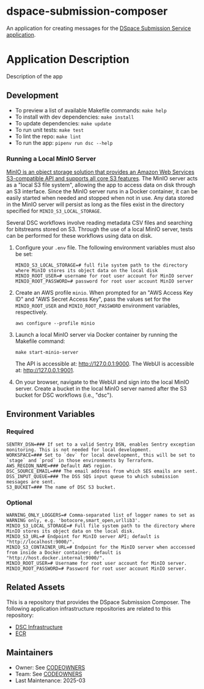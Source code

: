 # dspace-submission-composer
An application for creating messages for the [DSpace Submission Service application](https://github.com/MITLibraries/dspace-submission-service).

# Application Description

Description of the app

## Development

- To preview a list of available Makefile commands: `make help`
- To install with dev dependencies: `make install`
- To update dependencies: `make update`
- To run unit tests: `make test`
- To lint the repo: `make lint`
- To run the app: `pipenv run dsc --help`

### Running a Local MinIO Server

[MinIO is an object storage solution that provides an Amazon Web Services S3-compatible API and supports all core S3 features](https://min.io/docs/minio/kubernetes/upstream/). The MinIO server acts as a "local S3 file system", allowing the app to access data on disk through an S3 interface. Since the MinIO server runs in a Docker container, it can be easily started when needed and stopped when not in use. Any data stored in the MinIO server will persist as long as the files exist in the directory specified for `MINIO_S3_LOCAL_STORAGE`.

Several DSC workflows involve reading metadata CSV files and searching for bitstreams stored on S3. Through the use of a local MinIO server, tests can be performed for these workflows using data on disk. 

1. Configure your `.env` file. The following environment variables must also be set:
   ```text
   MINIO_S3_LOCAL_STORAGE=# full file system path to the directory where MinIO stores its object data on the local disk
   MINIO_ROOT_USER=# username for root user account for MinIO server
   MINIO_ROOT_PASSWORD=# password for root user account MinIO server
   ```

2. Create an AWS profile `minio`. When prompted for an "AWS Access Key ID" and "AWS Secret Access Key", pass the values set for the `MINIO_ROOT_USER` and `MINIO_ROOT_PASSWORD` environment variables, respectively.
   
   ```shell
   aws configure --profile minio
   ```

3. Launch a local MinIO server via Docker container by running the Makefile command: 
   ```shell 
   make start-minio-server
   ```

   The API is accessible at: http://127.0.0.1:9000.
   The WebUI is accessible at: http://127.0.0.1:9001.

4. On your browser, navigate to the WebUI and sign into the local MinIO server. Create a bucket in the local MinIO server named after the S3 bucket for DSC workflows (i.e., "dsc").

## Environment Variables

### Required

```shell
SENTRY_DSN=### If set to a valid Sentry DSN, enables Sentry exception monitoring. This is not needed for local development.
WORKSPACE=### Set to `dev` for local development, this will be set to `stage` and `prod` in those environments by Terraform.
AWS_REGION_NAME=### Default AWS region.
DSC_SOURCE_EMAIL=### The email address from which SES emails are sent.
DSS_INPUT_QUEUE=### The DSS SQS input queue to which submission messages are sent.
S3_BUCKET=### The name of DSC S3 bucket.
```

### Optional

```shell
WARNING_ONLY_LOGGERS=# Comma-separated list of logger names to set as WARNING only, e.g. 'botocore,smart_open,urllib3'.
MINIO_S3_LOCAL_STORAGE=# Full file system path to the directory where MinIO stores its object data on the local disk.
MINIO_S3_URL=# Endpoint for MinIO server API; default is "http://localhost:9000/".
MINIO_S3_CONTAINER_URL=# Endpoint for the MinIO server when acccessed from inside a Docker container; default is "http://host.docker.internal:9000/".
MINIO_ROOT_USER=# Username for root user account for MinIO server.
MINIO_ROOT_PASSWORD=# Password for root user account MinIO server.
```

## Related Assets

This is a repository that provides the DSpace Submission Composer. The following application infrastructure repositories are related to this repository:

* [DSC Infrastructure](https://github.com/MITLibraries/mitlib-tf-workloads-dsc)
* [ECR](https://github.com/MITLibraries/mitlib-tf-workloads-ecr)

## Maintainers

* Owner: See [CODEOWNERS](./.github/CODEOWNERS)
* Team: See [CODEOWNERS](./.github/CODEOWNERS)
* Last Maintenance: 2025-03
